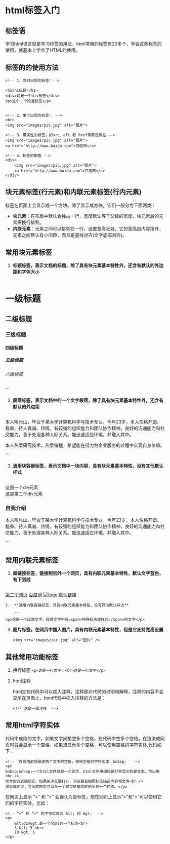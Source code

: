 # html标签入门

## 标签语
学习html语言就是学习标签的用法，html常用的标签有20多个，学会这些标签的使用，就基本上学会了HTML的使用。
## 标签的的使用方法

```
<!-- 1、成对出现的标签：-->

<h1>h1标题</h1>
<div>这是一个div标签</div>
<p>这个一个段落标签</p>


<!-- 2、单个出现的标签： -->
<br>
<img src="images/pic.jpg" alt="图片">

<!-- 3、带属性的标签，如src、alt 和 href等都是属性 -->
<img src="images/pic.jpg" alt="图片">
<a href="http://www.baidu.com">百度网</a>

<!-- 4、标签的嵌套 -->
<div>
    <img src="images/pic.jpg" alt="图片">
    <a href="http://www.baidu.com">百度网</a>
</div>
```

## 块元素标签(行元素)和内联元素标签(行内元素)

标签在页面上会显示成一个方块。除了显示成方块，它们一般分为下面两类：

*	**块元素**：在布局中默认会独占一行，宽度默认等于父级的宽度，块元素后的元素需换行排列。
*	**内联元素**：元素之间可以排列在一行，设置宽高无效，它的宽高由内容撑开，元素之间默认有小间距，而且是基线对齐(文字底部对齐)。

## 常用块元素标签

1. **标题标签，表示文档的标题，除了具有块元素基本特性外，还含有默认的外边距和字体大小**

	```
<h1>一级标题</h1>
<h2>二级标题</h2>
<h3>三级标题</h3>
<h4>四级标题</h4>
<h5>五级标题</h5>
<h6>六级标题</h6>
```

2. **段落标签，表示文档中的一个文字段落，除了具有块元素基本特性外，还含有默认的外边距**

	```
<p>本人叫张山，毕业于某大学计算机科学与技术专业，今年23岁，本人性格开朗、
稳重、待人真诚、热情。有较强的组织能力和团队协作精神，良好的沟通能力和社
交能力，善于处理各种人际关系。能迅速适应环境，并融入其中。</p>
<p>本人热爱研究技术，热爱编程，希望能在努力为企业服务的过程中实现自身价值。</p>
```

3. **通用块容器标签，表示文档中一块内容，具有块元素基本特性，没有其他默认样式**

	```
<div>这是一个div元素</div>
<div>这是第二个div元素</div>
<div>
    <h3>自我介绍</h3>
    <p>本人叫张山，毕业于某大学计算机科学与技术专业，今年23岁，本人性格开朗、
稳重、待人真诚、热情。有较强的组织能力和团队协作精神，良好的沟通能力和社
交能力，善于处理各种人际关系。能迅速适应环境，并融入其中。</p>
</div>
```

## 常用内联元素标签

1. **超链接标签，链接到另外一个网页，具有内联元素基本特性，默认文字蓝色，有下划线**

	```
<a href="02.html">第二个网页</a>
<a href="http://www.baidu.com">百度网</a>
<a href="http://www.baidu.com"><img src="images/logo.png" alt="logo"></a>
<a href="#">默认链接</a>
```
2.	**通用内联容器标签，具有内联元素基本特性，没有其他默认样式**

	```
<p>这是一个段落文字，段落文字中有<span>特殊标志或样式</span>的文字</p>
```
3.	**图片标签，在网页中插入图片，具有内联元素基本特性，但是它支持宽高设置**

	`<img src="images/pic.jpg" alt="图片" />`

## 其他常用功能标签

1. 换行标签
	`<p>这是一行文字，<br>这是一行文字</p>`
2. html注释

	html文档代码中可以插入注释，注释是对代码的说明和解释，注释的内容不会显示在页面上，html代码中插入注释的方法是：

	`<!-- 这是一段注释  -->`

## 常用html字符实体

代码中成段的文字，如果文字间想空多个空格，在代码中空多个空格，在渲染成网页时只会显示一个空格，如果想显示多个空格，可以使用空格的字符实体,代码如下：

```
<!--  在段落前想缩进两个文字的空格，使用空格的字符实体：&nbsp;   -->
<p>
&nbsp;&nbsp;一个html文件就是一个网页，html文件用编辑器打开显示的是文本，可以用<br />
文本的方式编辑它，如果用浏览器打开，浏览器会按照标签描述内容将文件<br />
渲染成网页，显示的网页可以从一个网页链接跳转到另外一个网页。</p>
```

在网页上显示 “<” 和 “>” 会误认为是标签，想在网页上显示“<”和“>”可以使用它们的字符实体，比如：

```
<!-- “<” 和 “>” 的字符实体为 &lt; 和 &gt;  -->
<p>
    &lt;div&gt;是一个html的一个标签<br>
    3 &lt; 5 <br>
    10 &gt; 5
</p>
```